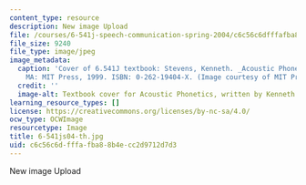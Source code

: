 ```yaml
---
content_type: resource
description: New image Upload
file: /courses/6-541j-speech-communication-spring-2004/c6c56c6dfffafba88b4ecc2d9712d7d3_6-541js04-th.jpg
file_size: 9240
file_type: image/jpeg
image_metadata:
  caption: 'Cover of 6.541J textbook: Stevens, Kenneth. _Acoustic Phonetics_. Cambridge,
    MA: MIT Press, 1999. ISBN: 0-262-19404-X. (Image courtesy of MIT Press.)'
  credit: ''
  image-alt: Textbook cover for Acoustic Phonetics, written by Kenneth Stevens.
learning_resource_types: []
license: https://creativecommons.org/licenses/by-nc-sa/4.0/
ocw_type: OCWImage
resourcetype: Image
title: 6-541js04-th.jpg
uid: c6c56c6d-fffa-fba8-8b4e-cc2d9712d7d3
---
```

New image Upload